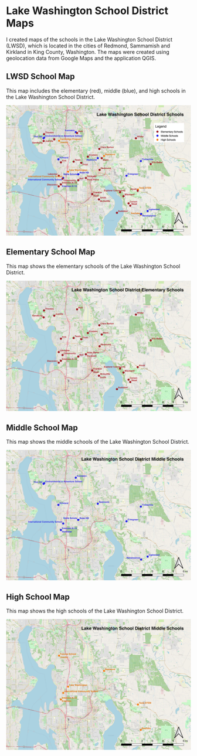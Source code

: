 # Lake Washington School District Maps

I created maps of the schools in the Lake Washington School District (LWSD), which is located in the cities of Redmond, Sammamish and Kirkland in King County, Washington. The maps were created using geolocation data from Google Maps and the application QGIS.

## LWSD School Map

This map includes the elementary (red), middle (blue), and high schools in the Lake Washington School District.

![LWSD High Schools](Images/LWSD-School-Map.jpeg)

## Elementary School Map

This map shows the elementary schools of the Lake Washington School District.

![LWSD High Schools](Images/LWSD-Elementary-School-Map.jpeg)

## Middle School Map

This map shows the middle schools of the Lake Washington School District.

![LWSD High Schools](Images/LWSD-Middle-School-Map.jpeg)

## High School Map

This map shows the high schools of the Lake Washington School District.

![LWSD High Schools](Images/LWSD-High-School-Map.jpeg)
